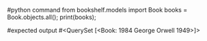 #python command
from bookshelf.models import Book
books = Book.objects.all();
print(books);

#expected output
#<QuerySet [<Book: 1984 George Orwell 1949>]>